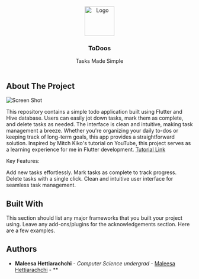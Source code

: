 <br/>
<p align="center">
  <a href="https://github.com/Maleesanat01/ToDoos">
    <img src="images/logo.png" alt="Logo" width="80" height="80">
  </a>

  <h3 align="center">ToDoos</h3>

  <p align="center">
    Tasks Made Simple
    <br/>
    <br/>
  </p>
</p>



## About The Project

![Screen Shot](images/screenshot.png)

This repository contains a simple todo application built using Flutter and Hive database. Users can easily jot down tasks, mark them as complete, and delete tasks as needed. The interface is clean and intuitive, making task management a breeze. Whether you're organizing your daily to-dos or keeping track of long-term goals, this app provides a straightforward solution. Inspired by Mitch Kiko's tutorial on YouTube, this project serves as a learning experience for me in Flutter development. [Tutorial Link](https://www.youtube.com/watch?v=mMgr47QBZWA&pp=ygUUbWl0Y2gga2lrbyB0byBkbyBhcHA%3D)

Key Features:

Add new tasks effortlessly.
Mark tasks as complete to track progress.
Delete tasks with a single click.
Clean and intuitive user interface for seamless task management.

## Built With

This section should list any major frameworks that you built your project using. Leave any add-ons/plugins for the acknowledgements section. Here are a few examples.


## Authors

* **Maleesa Hettiarachchi** - *Computer Science undergrad* - [Maleesa Hettiarachchi](https://github.com/Maleesanat01/) - **

